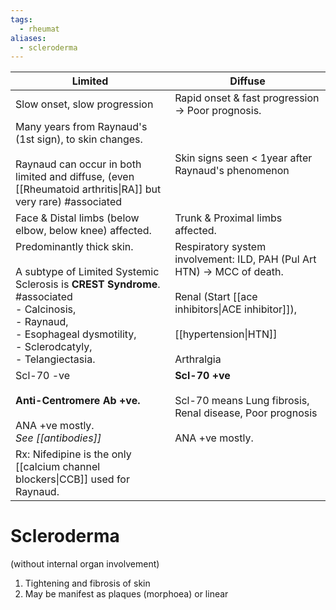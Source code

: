 ```yaml
---
tags:
  - rheumat
aliases:
  - scleroderma
---
```


| Limited                                                                                                                                                                                                                  | Diffuse                                                                                                                                                                        |
| ------------------------------------------------------------------------------------------------------------------------------------------------------------------------------------------------------------------------ | ------------------------------------------------------------------------------------------------------------------------------------------------------------------------------ |
| Slow onset, slow progression                                                                                                                                                                                             | Rapid onset & fast progression -> Poor prognosis.                                                                                                                              |
| Many years from Raynaud's (1st sign), to skin changes. <br><br>Raynaud can occur in both limited and diffuse, (even [[Rheumatoid arthritis\|RA]] but very rare) #associated                                              | Skin signs seen < 1year after Raynaud's phenomenon                                                                                                                             |
| Face & Distal limbs (below elbow, below knee) affected.                                                                                                                                                                  | Trunk & Proximal limbs affected.                                                                                                                                               |
| Predominantly thick skin.<br><br>A subtype of Limited Systemic Sclerosis is **CREST Syndrome**.<br>#associated <br>- Calcinosis, <br>- Raynaud, <br>- Esophageal dysmotility, <br>- Sclerodcatyly, <br>- Telangiectasia. | Respiratory system involvement: ILD, PAH (Pul Art HTN) -> MCC of death.<br><br>Renal (Start [[ace inhibitors\|ACE inhibitor]]),<br><br>[[hypertension\|HTN]]<br><br>Arthralgia |
| Scl-70 -ve<br><br>**Anti-Centromere Ab +ve.**<br><br>ANA +ve mostly.<br>*See [[antibodies]]*                                                                                                                             | **Scl-70 +ve**<br><br>Scl-70 means Lung fibrosis, Renal disease, Poor prognosis<br><br>ANA +ve mostly.                                                                         |
| Rx: Nifedipine is the only [[calcium channel blockers\|CCB]] used for Raynaud.                                                                                                                                           |                                                                                                                                                                                |

# Scleroderma
(without internal organ involvement)
1. Tightening and fibrosis of skin
2. May be manifest as plaques (morphoea) or linear